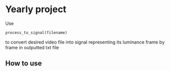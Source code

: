 # Yearly project

Use
```
process_to_signal(filename)
```
to convert desired video file into signal representing its luminance frame by frame in outputted txt file 

## How to use